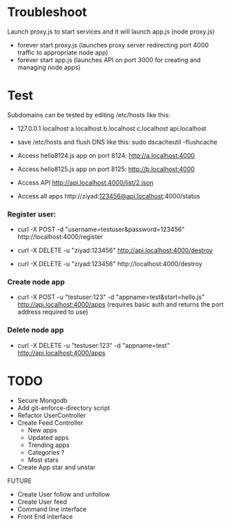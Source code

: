 # Troubleshoot

Launch proxy.js to start services and it will launch app.js (node proxy.js)
- forever start proxy.js (launches proxy server redirecting port 4000 traffic to appropriate node app)
- forever start app.js (launches API on port 3000 for creating and managing node apps)

# Test

Subdomains can be tested by editing /etc/hosts like this:

- 127.0.0.1    localhost  a.localhost  b.localhost  c.localhost api.localhost
- save /etc/hosts and flush DNS like this: sudo dscacheutil -flushcache

- Access hello8124.js app on port 8124: http://a.localhost:4000
- Access hello8125.js app on port 8125: http://b.localhost:4000
- Access API http://api.localhost:4000/list/2.json
- Access all apps http://ziyad:123456@api.localhost:4000/status


### Register user:
- curl -X POST -d "username=testuser&password=123456" http://localhost:4000/register

- curl -X DELETE -u "ziyad:123456" http://api.localhost:4000/destroy
- curl -X DELETE -u "ziyad:123456" http://localhost:4000/destroy

### Create node app
- curl -X POST -u "testuser:123" -d "appname=test&start=hello.js" http://api.localhost:4000/apps
(requires basic auth and returns the port address required to use)

### Delete node app
- curl -X DELETE -u "testuser:123" -d "appname=test" http://api.localhost:4000/apps

# TODO
- Secure Mongodb
- Add git-enforce-directory script
- Refactor UserController
- Create Feed Controller
	- New apps
	- Updated apps
	- Trending apps
	- Categories ?
	- Most stars
- Create App star and unstar

FUTURE
- Create User follow and unfollow
- Create User feed
- Command line interface
- Front End interface